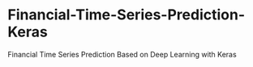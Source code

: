 # Financial-Time-Series-Prediction-Keras
Financial Time Series Prediction Based on Deep Learning with Keras
